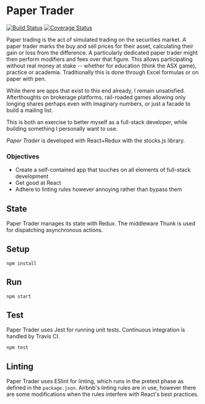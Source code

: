 # Paper Trader
[![Build Status](https://travis-ci.org/volsci/paper-trader-react.svg?branch=develop)](https://travis-ci.org/volsci/paper-trader-react)
[![Coverage Status](https://coveralls.io/repos/github/volsci/paper-trader-react/badge.svg?branch=master)](https://coveralls.io/github/volsci/paper-trader-react?branch=master)

Paper trading is the act of simulated trading on the securities market. A paper trader marks the buy and sell prices for their asset, calculating their gain or loss from the difference. A particularly dedicated paper trader might then perform modifiers and fees over that figure. This allows participating without real money at stake -- whether for education (think the ASX game), practice or academia. Traditionally this is done through Excel formulas or on paper with pen.

While there are apps that exist to this end already, I remain unsatisfied. Afterthoughts on brokerage platforms, rail-roaded games allowing only longing shares perhaps even with imaginary numbers, or just a facade to build a mailing list.

This is both an exercise to better myself as a full-stack developer, while building something I personally want to use.

*Paper Trader* is developed with React+Redux with the stocks.js library.

### Objectives
* Create a self-contained app that touches on all elements of full-stack development
* Get good at React
* Adhere to linting rules however annoying rather than bypass them

State
---
Paper Trader manages its state with Redux. The middleware Thunk is used for dispatching asynchronous actions.

Setup
---

```
npm install
```

Run
---

```
npm start
```

Test
---
Paper Trader uses Jest for running unit tests. Continuous integration is handled by Travis CI.

```
npm test
```

Linting
---
Paper Trader uses ESlint for linting, which runs in the pretest phase as defined in the `package.json`. Airbnb's linting rules are in use, however there are some modifications when the rules interfere with React's best practices.
